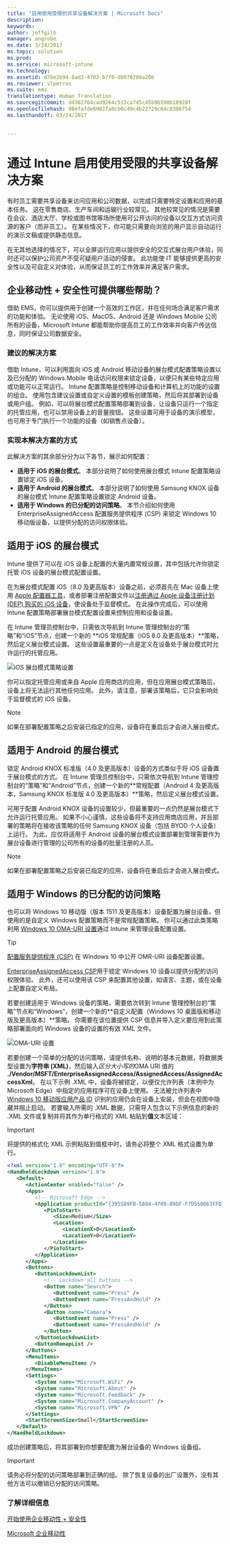 ```yaml
---
title: "启用使用受限的共享设备解决方案 | Microsoft Docs"
description: 
keywords: 
author: jeffgilb
manager: angrobe
ms.date: 3/24/2017
ms.topic: solution
ms.prod: 
ms.service: microsoft-intune
ms.technology: 
ms.assetid: d78e2b94-8ad3-4703-b7f0-db070288a20b
ms.reviewer: vlpetros
ms.suite: ems
translationtype: Human Translation
ms.sourcegitcommit: d4362764cad9264c513ca745c45b96590b18928f
ms.openlocfilehash: 98efafde6981fa8cb0c49c4b22729c64c8386754
ms.lasthandoff: 03/24/2017


---
```

# <a name="enable-a-limited-use-shared-device-solution-with-intune"></a>通过 Intune 启用使用受限的共享设备解决方案
有时员工需要共享设备来访问应用和公司数据，以完成只需要特定设置和应用的基本任务。 这在零售商店、生产车间和运输行业较常见。 其他较常见的情况是需要在会议、酒店大厅、学校或图书馆等场所使用可公开访问的设备以交互方式访问资源的客户（而非员工）。 在某些情况下，你可能只需要向浏览的用户显示自动运行的演示文稿或提供静态信息。

在无其他选择的情况下，可以全屏运行应用以提供安全的交互式展台用户体验，同时还可以保护公司资产不受可疑用户活动的侵害。 此功能使 IT 能够提供更高的安全性以及可自定义对体验，从而保证员工的工作效率并满足客户需求。

## <a name="how-can-enterprise-mobility--security-help-you"></a>企业移动性 + 安全性可提供哪些帮助？
借助 EMS，你可以提供用于创建一个高效的工作区，并在任何场合满足客户需求的功能和体验。 无论使用 iOS、MacOS、Android 还是 Windows Mobile 公司所有的设备，Microsoft Intune 都能帮助你提高员工的工作效率并向客户传达信息，同时保证公司数据安全。

### <a name="recommended-solution"></a>建议的解决方案
借助 Intune，可以利用面向 iOS 或 Android 移动设备的展台模式配置策略设置以及已分配的 Windows Mobile 电话访问权限来锁定设备，以便只有某些特定应用或功能可以正常运行。 Intune 配置策略是控制移动设备和计算机上的功能的设置的组合。 使用包含建议设置或自定义设置的模板创建策略，然后将其部署到设备或用户组。 例如，可以将展台模式配置策略部署到设备，让设备只运行一个指定的托管应用，也可以禁用设备上的音量按钮。 这些设置可用于设备的演示模型，也可用于专门执行一个功能的设备（如销售点设备）。

### <a name="how-to-implement-this-solution"></a>实现本解决方案的方式
此解决方案的其余部分分为以下各节，展示如何配置：
- **适用于 iOS 的展台模式**。 本部分说明了如何使用展台模式 Intune 配置策略设置锁定 iOS 设备。
- **适用于 Android 的展台模式**。 本部分说明了如何使用 Samsung KNOX 设备的展台模式 Intune 配置策略设置锁定 Android 设备。
- **适用于 Windows 的已分配的访问策略**。 本节介绍如何使用 EnterpriseAssignedAccess 配置服务提供程序 (CSP) 来锁定 Windows 10 移动版设备，以提供分配的访问权限体验。

## <a name="kiosk-mode-for-ios"></a>适用于 iOS 的展台模式
Intune 提供了可以在 iOS 设备上配置的大量内置常规设置，其中包括允许你锁定托管 iOS 设备的展台模式配置设置。  

在为展台模式配置 iOS（8.0 及更高版本）设备之前，必须首先在 Mac 设备上使用 [Apple 配置器工具](https://itunes.apple.com/us/app/apple-configurator-2/id1037126344?mt=12)，或者部署注册配置文件以[注册通过 Apple 设备注册计划 (DEP) 购买的 iOS 设备](https://docs.microsoft.com/intune/deploy-use/ios-device-enrollment-program-in-microsoft-intune)，使设备处于监督模式。 在此操作完成后，可以使用 Intune 配置策略部署展台模式配置设置来控制应用和设备设置。

在 Intune 管理员控制台中，只需依次导航到 Intune 管理控制台的“策略”和“iOS”节点，创建一个新的 **iOS 常规配置（iOS 8.0 及更高版本）**策略，然后定义展台模式设置。 这些设置最重要的一点是定义在设备处于展台模式时允许运行的托管应用。

![iOS 展台模式策略设置](..\Solutions\media\limited-use-devices\kiosk-mode-policy.png)

你可以指定托管应用或来自 Apple 应用商店的应用，但在应用展台模式策略后，设备上将无法运行其他任何应用。 此外，请注意，部署该策略后，它只会影响处于监督模式的 iOS 设备。

> [!NOTE]
> 如果在部署配置策略之后安装已指定的应用，设备将在重启后才会进入展台模式。

## <a name="kiosk-mode-for-android"></a>适用于 Android 的展台模式
锁定 Android KNOX 标准版（4.0 及更高版本）设备的方式类似于将 iOS 设备置于展台模式的方式。 在 Intune 管理员控制台中，只需依次导航到 Intune 管理控制台的“策略”和“Android”节点，创建一个新的**常规配置（Android 4 及更高版本，Samsung KNOX 标准版 4.0 及更高版本）**策略，然后定义展台模式设置。

可用于配置 Android KNOX 设备的设置较少，但最重要的一点仍然是展台模式下允许运行托管应用。 如果不小心谨慎，这些设备将不支持应用商店应用，并且部署的策略将在接收该策略的任何 Samsung KNOX 设备（包括 BYOD 个人设备）上运行。 为此，应仅将适用于 Android 设备的展台模式设置部署到管理需要作为展台设备进行管理的公司所有的设备的批量注册的人员。

> [!NOTE]
> 如果在部署配置策略之后安装已指定的应用，设备将在重启后才会进入展台模式。

## <a name="assigned-access-policies-for-windows"></a>适用于 Windows 的已分配的访问策略
也可以将 Windows 10 移动版（版本 1511 及更高版本）设备配置为展台设备，但使用的是自定义 Windows 配置策略而不是常规配置策略。 你可以通过此类策略利用 [Windows 10 OMA-URI 设置](https://docs.microsoft.com/intune/deploy-use/windows-10-policy-settings-in-microsoft-intune#Windows-10-URI-settings)通过 Intune 来管理设备配置设置。

> [!TIP]
> [配置服务提供程序 (CSP)](https://technet.microsoft.com/itpro/windows/manage/how-it-pros-can-use-configuration-service-providers) 在 Windows 10 中公开 OMR-URI 设备配置设置。

[EnterpriseAssignedAccess CSP](https://msdn.microsoft.com/windows/hardware/commercialize/customize/mdm/enterpriseassignedaccess-csp)用于锁定 Windows 10 设备以提供分配的访问权限体验。 此外，还可以使用该 CSP 来配置其他设置，如语言、主题，或在设备上配置自定义布局。

若要创建适用于 Windows 设备的策略，需要依次转到 Intune 管理控制台的“策略”节点和“Windows”，创建一个新的**自定义配置（Windows 10 桌面版和移动版及更高版本）**策略。 你需要在该位置提供 CSP 信息并导入定义要应用到此策略部署面向的 Windows 设备的设置的有效 XML 文件。  

![OMA-URI 设置](..\Solutions\media\limited-use-devices\settings.png)

若要创建一个简单的分配的访问策略，请提供名称、说明的基本元数据，将数据类型设置为**字符串 (XML)**，然后输入*区分大小写的*OMA URI 值的 **./Vendor/MSFT/EnterpriseAssignedAccess/AssignedAccess/AssignedAccessXml**。 在以下示例 .XML 中，设备将被锁定，以便仅允许列表（本例中为 Microsoft Edge）中指定的应用程序可在设备上使用。 无法被允许列表中 [Windows 10 移动版应用产品 ID](https://msdn.microsoft.com/en-us/windows/hardware/commercialize/customize/mdm/enterpriseassignedaccess-csp#productid) 识别的应用仍会在设备上安装，但会在视图中隐藏并阻止启动。 若要输入所需的 .XML 数据，只需导入包含以下示例信息的新的 .XML 文件或复制并将其作为单行格式的 XML 粘贴到**值**文本区域：


> [!IMPORTANT]
> 将提供的格式化 XML 示例粘贴到值框中时，请务必将整个 XML 格式设置为单行。

```xml
<?xml version="1.0" encoding="UTF-8"?>
<HandheldLockdown version="1.0">
   <Default>
      <ActionCenter enabled="false" />
      <Apps>
         <!-- Microsoft Edge -->
         <Application productId="{395589FB-5884-4709-B9DF-F7D558663FFD}" autoRun="true">
            <PinToStart>
               <Size>Medium</Size>
               <Location>
                  <LocationX>0</LocationX>
                  <LocationY>0</LocationY>
               </Location>
            </PinToStart>
         </Application>
      </Apps>
      <Buttons>
         <ButtonLockdownList>
            <!-- Lockdown all buttons -->
            <Button name="Search">
               <ButtonEvent name="Press" />
               <ButtonEvent name="PressAndHold" />
            </Button>
            <Button name="Camera">
               <ButtonEvent name="Press" />
               <ButtonEvent name="PressAndHold" />
            </Button>
         </ButtonLockdownList>
         <ButtonRemapList />
      </Buttons>
      <MenuItems>
         <DisableMenuItems />
      </MenuItems>
      <Settings>
         <System name="Microsoft.WiFi" />
         <System name="Microsoft.About" />
         <System name="Microsoft.Feedback" />
         <System name="Microsoft.CompanyAccount" />
         <System name="Microsoft.VPN" />
      </Settings>
      <StartScreenSize>Small</StartScreenSize>
   </Default>
</HandheldLockdown>

```
成功创建策略后，将其部署到你想要配置为展台设备的 Windows 设备组。

> [!IMPORTANT]
> 请务必将分配的访问策略部署到正确的组。 除了恢复设备的出厂设置外，没有其他方法可以撤销已分配的访问策略。

### <a name="learn-more"></a>了解详细信息
[开始使用企业移动性 + 安全性](https://docs.microsoft.com/enterprise-mobility/solutions/ems-get-started)

[Microsoft 企业移动性](https://www.microsoft.com/en-us/cloud-platform/enterprise-mobility)


